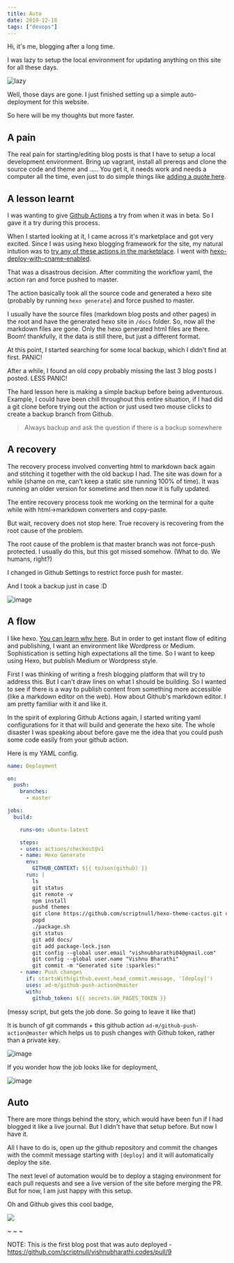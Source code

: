 ```yaml
---
title: Auto
date: 2019-12-18
tags: ["devops"]
---
```


Hi, it's me, blogging after a long time.

I was lazy to setup the local environment for updating anything on this site for all these days.

![lazy](https://media.giphy.com/media/f4SoNPj4otohG/giphy-downsized-large.gif)

Well, those days are gone. I just finished setting up a simple auto-deployment for this website.

So here will be my thoughts but more faster.

## A pain

The real pain for starting/editing blog posts is that I have to setup a local development environment. Bring up vagrant, install all prereqs and clone the source code and theme and ..... You get it, it needs work and needs a computer all the time, even just to do simple things like [adding a quote here](https://vishnubharathi.codes/quotes).

## A lesson learnt

I was wanting to give [Github Actions](https://github.com/features/actions) a try from when it was in beta. So I gave it a try during this process.

When I started looking at it, I came across it's marketplace and got very excited. Since I was using hexo blogging framework for the site, my natural intution was to [try any of these actions in the marketplace](https://github.com/marketplace?utf8=%E2%9C%93&type=actions&query=hexo). I went with [hexo-deploy-with-cname-enabled](https://github.com/marketplace/actions/hexo-deploy-with-cname-enabled).

That was a disastrous decision. After commiting the workflow yaml, the action ran and force pushed to master.

The action basically took all the source code and generated a hexo site (probably by running `hexo generate`) and force pushed to master.

I usually have the source files (markdown blog posts and other pages) in the root and have the generated hexo site in `/docs` folder. So, now all the markdown files are gone. Only the hexo generated html files are there. Boom! thankfully, it the data is still there, but just a different format.

At this point, I started searching for some local backup, which I didn't find at first. PANIC!

After a while, I found an old copy probably missing the last 3 blog posts I posted. LESS PANIC!

The hard lesson here is making a simple backup before being adventurous. Example, I could have been chill throughout this entire situation, if I had did a git clone before trying out the action or just used two mouse clicks to create a backup branch from Github.

> Always backup and ask the question if there is a backup somewhere

## A recovery
The recovery process involved converting html to markdown back again and stitching it together with the old backup I had. The site was down for a while (shame on me, can't keep a static site running 100% of time). It was running an older version for sometime and then now it is fully updated.

The entire recovery process took me working on the terminal for a quite while with html->markdown converters and copy-paste.

But wait, recovery does not stop here. True recovery is recovering from the root cause of the problem.

The root cause of the problem is that master branch was not force-push protected. I usually do this, but this got missed somehow. (What to do. We humans, right?)

I changed in Github Settings to restrict force push for master.

And I took a backup just in case :D

![image](https://user-images.githubusercontent.com/4211715/71083387-ebae7700-21b8-11ea-8538-1ec0a17321ef.png)

## A flow
I like hexo. [You can learn why here](https://vishnubharathi.codes/blog/hugo-to-hexo/#Reasons). But in order to get instant flow of editing and publishing, I want an environment like Wordpress or Medium. Sophistication is setting high expectations all the time. So I want to keep using Hexo, but publish Medium or Wordpress style.

First I was thinking of writing a fresh blogging platform that will try to address this. But I can't draw lines on what I should be building. So I wanted to see if there is a way to publish content from something more accessible (like a markdown editor on the web). How about Github's markdown editor. I am pretty familiar with it and like it.

In the spirit of exploring Github Actions again, I started writing yaml configurations for it that will build and generate the hexo site. The whole disaster I was speaking about before gave me the idea that you could push some code easily from your github action.

Here is my YAML config.

```yml
name: Deployment

on:
  push:
    branches:
      - master

jobs:
  build:

    runs-on: ubuntu-latest

    steps:
    - uses: actions/checkout@v1
    - name: Hexo Generate
      env:
        GITHUB_CONTEXT: ${{ toJson(github) }}
      run: |
        ls
        git status
        git remote -v 
        npm install
        pushd themes
        git clone https://github.com/scriptnull/hexo-theme-cactus.git cactus
        popd
        ./package.sh
        git status
        git add docs/
        git add package-lock.json
        git config --global user.email "vishnubharathi04@gmail.com"
        git config --global user.name "Vishnu Bharathi"
        git commit -m "Generated site :sparkles:"
    - name: Push changes
      if: startsWith(github.event.head_commit.message, '[deploy]')
      uses: ad-m/github-push-action@master
      with:
        github_token: ${{ secrets.GH_PAGES_TOKEN }}
```

(messy script, but gets the job done. So going to leave it like that)

It is bunch of git commands + this github action `ad-m/github-push-action@master` which helps us to push changes with Github token, rather than a private key.

![image](https://user-images.githubusercontent.com/4211715/71079967-3f699200-21b2-11ea-90ce-59b7a1efaa17.png)

If you wonder how the job looks like for deployment,

![image](https://user-images.githubusercontent.com/4211715/71081464-3fb75c80-21b5-11ea-92fe-f72dfc5a118b.png)

## Auto

There are more things behind the story, which would have been fun if I had blogged it like a live journal. But I didn't have that setup before. But now I have it.

All I have to do is, open up the github repository and commit the changes with the commit message starting with `[deploy]` and it will automatically deploy the site.

The next level of automation would be to deploy a staging environment for each pull requests and see a live version of the site before merging the PR. But for now, I am just happy with this setup.

Oh and Github gives this cool badge,

![](https://github.com/scriptnull/vishnubharathi.codes/workflows/Deployment/badge.svg)

~ ~ ~

NOTE: This is the first blog post that was auto deployed - https://github.com/scriptnull/vishnubharathi.codes/pull/9

